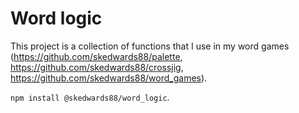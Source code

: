 # Word logic

This project is a collection of functions that I use in my word games (https://github.com/skedwards88/palette, https://github.com/skedwards88/crossjig, https://github.com/skedwards88/word_games).

`npm install @skedwards88/word_logic`.
